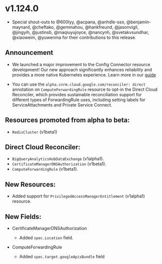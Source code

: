 # v1.124.0

* Special shout-outs to @600lyy, @acpana, @anhdle-sso, @benjamin-maynard, @cheftako, @gemmahou, @hankfreund, @jasonvigil, @jingyih, @justinsb, @maqiuyujoyce, @nancynh, @svetakvsundhar, @xiaoweim, @yuwenma for their contributions to this release.

## Announcement

* We launched a major improvement to the Config Connector resource development!  Our new approach significantly enhances reliability and provides a more native Kubernetes experience. Learn more in our [guide](https://github.com/GoogleCloudPlatform/k8s-config-connector/tree/master/docs/develop-resources)   

* You can use the `alpha.cnrm.cloud.google.com/reconciler: direct` annotation on `ComputeForwardingRule` resource to opt-in
the Direct Cloud Reconciler, which provides sustainable reconciliation support for different types of ForwardingRule uses, including setting labels for ServiceAttachments and Private Service Connect.

## Resources promoted from alpha to beta:

* `RedisCluster` (v1beta1)

## Direct Cloud Reconciler:

* `BigQueryAnalyticsHubDataExchange` (v1alpha1).
* `CertificateManagerDNSAuthorization` (v1beta1).
* `ComputeForwardingRule` (v1beta1).

## New Resources:

* Added support for `PrivilegedAccessManagerEntitlement` (v1alpha1) resource.

## New Fields:

* CertificateManagerDNSAuthorization

  * Added `spec.Location` field.

* ComputeForwardingRule

  * Added `spec.target.googleApisBundle` field
